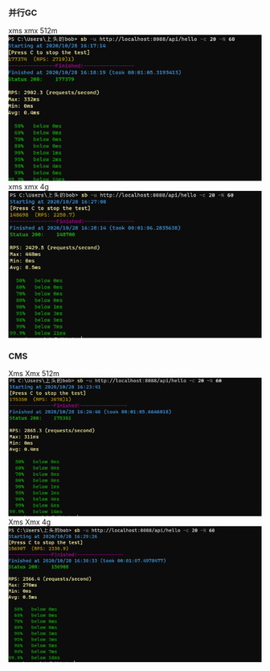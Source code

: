 ### 并行GC
xms xmx 512m
![](GC-capture/sb512m.PNG)
xms xmx 4g
![](GC-capture/sbbase4g.PNG)

### CMS 
Xms Xmx 512m
![](GC-capture/sbCMS512m.PNG)
Xms Xmx 4g
![](GC-capture/sbCMS4g.PNG)